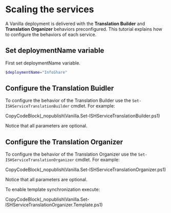 ﻿# Scaling the services

A Vanilla deployment is delivered with the **Translation Builder** and **Translation Organizer** behaviors preconfigured. 
This tutorial explains how to configure the behaviors of each service.

## Set deploymentName variable
First set deploymentName variable.

```powershell
$deploymentName="InfoShare"
```

## Configure the Translation Buidler

To configure the behavior of the Translation Builder use the `Set-ISHServiceTranslationBuilder` cmdlet.
For example:

CopyCodeBlock(_nopublish\Vanilla.Set-ISHServiceTranslationBuilder.ps1)

Notice that all parameters are optional.


## Configure the Translation Organizer

To configure the behavior of the Translation Organizer use the `Set-ISHServiceTranslationOrganizer` cmdlet.
For example:

CopyCodeBlock(_nopublish\Vanilla.Set-ISHServiceTranslationOrganizer.ps1)

Notice that all parameters are optional.

To enable template synchronization execute:

CopyCodeBlock(_nopublish\Vanilla.Set-ISHServiceTranslationOrganizer.Template.ps1)

